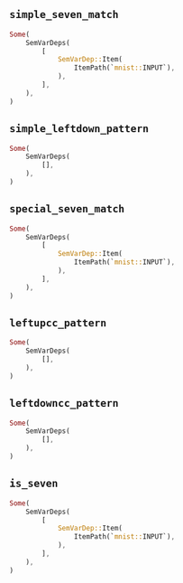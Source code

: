## `simple_seven_match`

```rust
Some(
    SemVarDeps(
        [
            SemVarDep::Item(
                ItemPath(`mnist::INPUT`),
            ),
        ],
    ),
)
```

## `simple_leftdown_pattern`

```rust
Some(
    SemVarDeps(
        [],
    ),
)
```

## `special_seven_match`

```rust
Some(
    SemVarDeps(
        [
            SemVarDep::Item(
                ItemPath(`mnist::INPUT`),
            ),
        ],
    ),
)
```

## `leftupcc_pattern`

```rust
Some(
    SemVarDeps(
        [],
    ),
)
```

## `leftdowncc_pattern`

```rust
Some(
    SemVarDeps(
        [],
    ),
)
```

## `is_seven`

```rust
Some(
    SemVarDeps(
        [
            SemVarDep::Item(
                ItemPath(`mnist::INPUT`),
            ),
        ],
    ),
)
```
